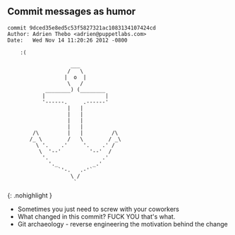 Commit messages as humor
------------------------

```
commit 9dced35e8ed5c53f5827321ac1083134107424cd
Author: Adrien Thebo <adrien@puppetlabs.com>
Date:   Wed Nov 14 11:20:26 2012 -0800

    :(

                    ___
                   /   \
                  |  o  |
                   \   /
            ________) (________
           |                   |
           '------.     .------'
                   |   |
                   |   |
                   |   |
                   |   |
        /\         |   |         /\
       /_ \        /   \        / _\
         \ '.    .'     '.    .' /
          \  '--'         '--'  /
           '.                 .'
             '._           _.'
                `'-.   .-'`
                    \ /
                     `
```
{: .nohighlight }

<aside class="notes">

  * Sometimes you just need to screw with your coworkers
  * What changed in this commit? FUCK YOU that's what.
  * Git archaeology - reverse engineering the motivation behind the change

</aside>
